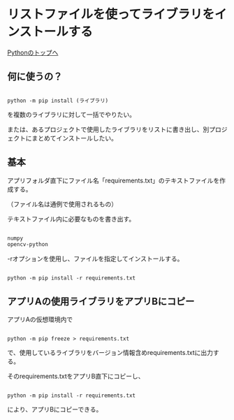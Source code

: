 # リストファイルを使ってライブラリをインストールする

[Pythonのトップへ](./index.md)

## 何に使うの？

```

python -m pip install (ライブラリ)

```

を複数のライブラリに対して一括でやりたい。

または、あるプロジェクトで使用したライブラリをリストに書き出し、別プロジェクトにまとめてインストールしたい。

## 基本

アプリフォルダ直下にファイル名「requirements.txt」のテキストファイルを作成する。

（ファイル名は通例で使用されるもの）

テキストファイル内に必要なものを書き出す。

```text:requirements.txt

numpy
opencv-python

```

-rオプションを使用し、ファイルを指定してインストールする。

```dos

python -m pip install -r requirements.txt

```

## アプリAの使用ライブラリをアプリBにコピー

アプリAの仮想環境内で

```

python -m pip freeze > requirements.txt

```

で、使用しているライブラリをバージョン情報含めrequirements.txtに出力する。

そのrequirements.txtをアプリB直下にコピーし、

```dos

python -m pip install -r requirements.txt

```

により、アプリBにコピーできる。

